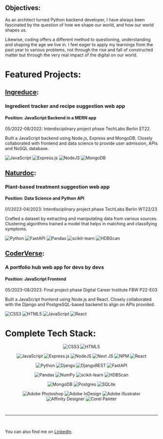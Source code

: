 ## Objectives:

As an architect turned Python backend developer, I have always been fascinated by the question of how we shape our world, and how our world shapes us.

Likewise, coding offers a different method to questioning, understanding and shaping the age we live in. I feel eager to apply my learnings from the past year to various problems, not through the rise and fall of constructed matter but through the very real impact of the digital on our world.

# Featured Projects:

## [Ingreduce](https://github.com/TechLabs-Berlin/st22-ingredient-tracker):

### Ingredient tracker and recipe suggestion web app
  
#### __Position__: JavaScript Backend in a MERN app

05/2022-08/2022: Interdisciplinary project phase TechLabs Berlin ST22.

Built a JavaScript backend using Node.js, Express and MongoDB. Closely collaborated with frontend and data science to provide user admission, APIs and NoSQL database.

![JavaScript](https://img.shields.io/badge/javascript-%23323330.svg?style=for-the-badge&logo=javascript&logoColor=%23F7DF1E) 
![Express.js](https://img.shields.io/badge/express.js-%23404d59.svg?style=for-the-badge&logo=express&logoColor=%2361DAFB) 
![NodeJS](https://img.shields.io/badge/node.js-6DA55F?style=for-the-badge&logo=node.js&logoColor=white) 
![MongoDB](https://img.shields.io/badge/MongoDB-%234ea94b.svg?style=for-the-badge&logo=mongodb&logoColor=white)

## [Naturdoc](https://github.com/TechLabs-Berlin/wt23-naturdoc):

### Plant-based treatment suggestion web app

#### __Position__: Data Science and Python API

01/2023-04/2023: Interdisciplinary project phase TechLabs Berlin WT22/23

Crafted a dataset by extracting and manipulating data from various sources. Clustering algorithms trained a model that helps in matching and classifying symptoms.

![Python](https://img.shields.io/badge/python-3670A0?style=for-the-badge&logo=python&logoColor=ffdd54) 
![FastAPI](https://img.shields.io/badge/FastAPI-005571?style=for-the-badge&logo=fastapi) 
![Pandas](https://img.shields.io/badge/pandas-%23150458.svg?style=for-the-badge&logo=pandas&logoColor=white)
![scikit-learn](https://img.shields.io/badge/scikit--learn-%23F7931E.svg?style=for-the-badge&logo=scikit-learn&logoColor=white)
![HDBScan](https://img.shields.io/badge/HDBScan-black.svg?style=for-the-badge&logo=scikit-learn&logoColor=white)

## [CoderVerse](https://github.com/Paul-Mazu/devs-PortfolioHub):

### A portfolio hub web app for devs by devs

#### __Position__: JavaScript Frontend

05/2023-08/2023: Final project phase Digital Career Institute FBW P22-E03 

Built a JavaScript frontend using Node.js and React. Closely collaborated with the Django and PostgreSQL-based backend to align on APIs provided.

![CSS3](https://img.shields.io/badge/css3-%231572B6.svg?style=for-the-badge&logo=css3&logoColor=white) 
![HTML5](https://img.shields.io/badge/html5-%23E34F26.svg?style=for-the-badge&logo=html5&logoColor=white) 
![JavaScript](https://img.shields.io/badge/javascript-%23323330.svg?style=for-the-badge&logo=javascript&logoColor=%23F7DF1E) 
![React](https://img.shields.io/badge/react-%2320232a.svg?style=for-the-badge&logo=react&logoColor=%2361DAFB) 

# Complete Tech Stack:

<div style="text-align: center">

![CSS3](https://img.shields.io/badge/css3-%231572B6.svg?style=for-the-badge&logo=css3&logoColor=white) 
![HTML5](https://img.shields.io/badge/html5-%23E34F26.svg?style=for-the-badge&logo=html5&logoColor=white) 

![JavaScript](https://img.shields.io/badge/javascript-%23323330.svg?style=for-the-badge&logo=javascript&logoColor=%23F7DF1E) 
![Express.js](https://img.shields.io/badge/express.js-%23404d59.svg?style=for-the-badge&logo=express&logoColor=%2361DAFB) 
![NodeJS](https://img.shields.io/badge/node.js-6DA55F?style=for-the-badge&logo=node.js&logoColor=white) 
![Next JS](https://img.shields.io/badge/Next-black?style=for-the-badge&logo=next.js&logoColor=white) 
![NPM](https://img.shields.io/badge/NPM-%3244120.svg?style=for-the-badge&logo=npm&logoColor=white) 
![React](https://img.shields.io/badge/react-%2320232a.svg?style=for-the-badge&logo=react&logoColor=%2361DAFB) 

![Python](https://img.shields.io/badge/python-3670A0?style=for-the-badge&logo=python&logoColor=ffdd54) 
![Django](https://img.shields.io/badge/django-%23092E20.svg?style=for-the-badge&logo=django&logoColor=white) 
![DjangoREST](https://img.shields.io/badge/DJANGO-REST-ff1709?style=for-the-badge&logo=django&logoColor=white&color=ff1709&labelColor=gray) 
![FastAPI](https://img.shields.io/badge/FastAPI-005571?style=for-the-badge&logo=fastapi) 

![Pandas](https://img.shields.io/badge/pandas-%23150458.svg?style=for-the-badge&logo=pandas&logoColor=white) 
![NumPy](https://img.shields.io/badge/numpy-%23013243.svg?style=for-the-badge&logo=numpy&logoColor=white) 
![scikit-learn](https://img.shields.io/badge/scikit--learn-%23F7931E.svg?style=for-the-badge&logo=scikit-learn&logoColor=white)
![HDBScan](https://img.shields.io/badge/HDBScan-black.svg?style=for-the-badge&logo=scikit-learn&logoColor=white)

![MongoDB](https://img.shields.io/badge/MongoDB-%234ea94b.svg?style=for-the-badge&logo=mongodb&logoColor=white) 
![Postgres](https://img.shields.io/badge/postgres-%23316192.svg?style=for-the-badge&logo=postgresql&logoColor=white) 
![SQLite](https://img.shields.io/badge/sqlite-%2307405e.svg?style=for-the-badge&logo=sqlite&logoColor=white)

![Adobe Photoshop](https://img.shields.io/badge/adobephotoshop-%2331A8FF.svg?style=for-the-badge&logo=adobephotoshop&logoColor=white) 
![Adobe InDesign](https://img.shields.io/badge/Adobe%20InDesign-49021F?style=for-the-badge&logo=adobeindesign&logoColor=white) 
![Adobe Illustrator](https://img.shields.io/badge/adobeillustrator-%23FF9A00.svg?style=for-the-badge&logo=adobeillustrator&logoColor=white) 
![Affinity Designer](https://img.shields.io/badge/affinitydesigner-%231B72BE.svg?style=for-the-badge&logo=affinity-designer&logoColor=white) 
![Corel Painter](https://img.shields.io/badge/corelpainter-%23150458.svg?style=for-the-badge&logo=corel-designer&logoColor=white) 

</div>
<br>

----
<br>

You can also find me on [LinkedIn](https://linkedin.com/in/aljoscha-beiers/).

<!-- # 📊 GitHub Stats:
![](https://github-readme-stats.vercel.app/api?username=alj-b&theme=dark&hide_border=false&include_all_commits=false&count_private=false)<br/>
![](https://github-readme-streak-stats.herokuapp.com/?user=alj-b&theme=dark&hide_border=false)<br/>
![](https://github-readme-stats.vercel.app/api/top-langs/?username=alj-b&theme=dark&hide_border=false&include_all_commits=false&count_private=false&layout=compact)

---
[![](https://visitcount.itsvg.in/api?id=alj-b&icon=0&color=0)](https://visitcount.itsvg.in) -->

<!-- Proudly created with GPRM ( https://gprm.itsvg.in ) -->

<!--
**alj-b/alj-b** is a ✨ _special_ ✨ repository because its `README.md` (this file) appears on your GitHub profile.

Here are some ideas to get you started:

- 🔭 I’m currently working on ...
- 🌱 I’m currently learning ...
- 👯 I’m looking to collaborate on ...
- 🤔 I’m looking for help with ...
- 💬 Ask me about ...
- 📫 How to reach me: ...
- 😄 Pronouns: ...
- ⚡ Fun fact: ...
-->
